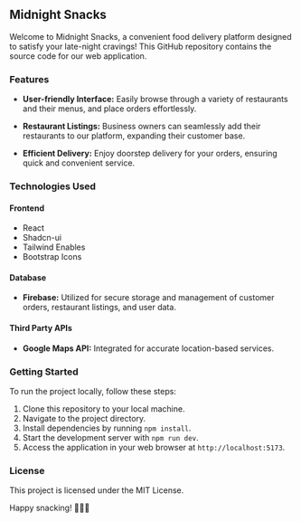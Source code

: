 ## Midnight Snacks

Welcome to Midnight Snacks, a convenient food delivery platform designed to satisfy your late-night cravings! This GitHub repository contains the source code for our web application.

### Features

-   **User-friendly Interface:** Easily browse through a variety of restaurants and their menus, and place orders effortlessly.
-   **Restaurant Listings:** Business owners can seamlessly add their restaurants to our platform, expanding their customer base.

-   **Efficient Delivery:** Enjoy doorstep delivery for your orders, ensuring quick and convenient service.

### Technologies Used

#### Frontend

-   React
-   Shadcn-ui
-   Tailwind Enables
-   Bootstrap Icons

#### Database

-   **Firebase:** Utilized for secure storage and management of customer orders, restaurant listings, and user data.

#### Third Party APIs

-   **Google Maps API:** Integrated for accurate location-based services.

### Getting Started

To run the project locally, follow these steps:

1. Clone this repository to your local machine.
2. Navigate to the project directory.
3. Install dependencies by running `npm install`.
4. Start the development server with `npm run dev`.
5. Access the application in your web browser at `http://localhost:5173`.

### License

This project is licensed under the MIT License.

Happy snacking! 🍔🍕🍰
